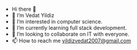 - Hi there  👋
- 👊 I’m Vedat Yildiz
- 👀 I’m interested in computer science.
- 🌱 I’m currently learning full stack development.
- 💞️ I’m looking to collaborate on IT with everyone.
- 📫 How to reach me yildizvedat2007@gmail.com

<!---
VedatYildiz/VedatYildiz is a ✨ special ✨ repository because its `README.md` (this file) appears on your GitHub profile.
You can click the Preview link to take a look at your changes.
--->
